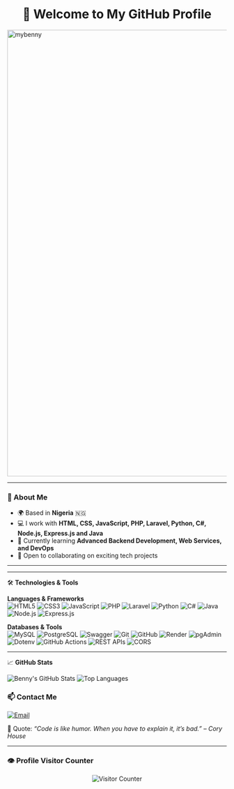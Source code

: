 <h1 align="center">👋 Welcome to My GitHub Profile</h1>
<img width="1536" height="1024" alt="mybenny" src="https://github.com/user-attachments/assets/8b0d4b26-bb59-4571-95cc-225106bd0a0f" />


---

### 🚀 About Me
- 🌍 Based in **Nigeria** 🇳🇬  
- 💻 I work with **HTML, CSS, JavaScript, PHP, Laravel, Python, C#, Node.js, Express.js and Java**
- 🎯 Currently learning **Advanced Backend Development, Web Services, and DevOps**
- 🤝 Open to collaborating on exciting tech projects

---

---

🛠️ **Technologies & Tools**

**Languages & Frameworks**  
![HTML5](https://img.shields.io/badge/-HTML5-E34F26?style=flat&logo=html5&logoColor=fff)
![CSS3](https://img.shields.io/badge/-CSS3-1572B6?style=flat&logo=css3&logoColor=fff)
![JavaScript](https://img.shields.io/badge/-JavaScript-F7DF1E?style=flat&logo=javascript&logoColor=000)
![PHP](https://img.shields.io/badge/-PHP-777BB4?style=flat&logo=php&logoColor=fff)
![Laravel](https://img.shields.io/badge/-Laravel-FF2D20?style=flat&logo=laravel&logoColor=fff)
![Python](https://img.shields.io/badge/-Python-3776AB?style=flat&logo=python&logoColor=fff)
![C#](https://img.shields.io/badge/-C%23-239120?style=flat&logo=c-sharp&logoColor=fff)
![Java](https://img.shields.io/badge/-Java-007396?style=flat&logo=java&logoColor=fff)
![Node.js](https://img.shields.io/badge/-Node.js-339933?style=flat&logo=node.js&logoColor=fff)
![Express.js](https://img.shields.io/badge/-Express.js-000000?style=flat&logo=express&logoColor=fff)

**Databases & Tools**  
![MySQL](https://img.shields.io/badge/-MySQL-4479A1?style=flat&logo=mysql&logoColor=fff)
![PostgreSQL](https://img.shields.io/badge/-PostgreSQL-4169E1?style=flat&logo=postgresql&logoColor=fff)
![Swagger](https://img.shields.io/badge/-Swagger-85EA2D?style=flat&logo=swagger&logoColor=000)
![Git](https://img.shields.io/badge/-Git-F05032?style=flat&logo=git&logoColor=fff)
![GitHub](https://img.shields.io/badge/-GitHub-181717?style=flat&logo=github&logoColor=fff)
![Render](https://img.shields.io/badge/-Render-46E3B7?style=flat&logo=render&logoColor=000)
![pgAdmin](https://img.shields.io/badge/-pgAdmin-336791?style=flat&logo=postgresql&logoColor=fff)
![Dotenv](https://img.shields.io/badge/-Dotenv-ECD53F?style=flat)
![GitHub Actions](https://img.shields.io/badge/-GitHub%20Actions-2088FF?style=flat&logo=github-actions&logoColor=fff)
![REST APIs](https://img.shields.io/badge/-REST%20APIs-005571?style=flat)
![CORS](https://img.shields.io/badge/-CORS-006400?style=flat)

---

📈 **GitHub Stats**

![Benny's GitHub Stats](https://github-readme-stats.vercel.app/api?username=rbennyjay&show_icons=true&theme=tokyonight)
![Top Languages](https://github-readme-stats.vercel.app/api/top-langs/?username=rbennyjay&layout=compact&theme=tokyonight)

### 📫 Contact Me
[![Email](https://img.shields.io/badge/Email-D14836?style=for-the-badge&logo=gmail&logoColor=white)](mailto:mystar207@gmail.com)
 
💬 Quote: *“Code is like humor. When you have to explain it, it’s bad.” – Cory House*

---

### 👁️ Profile Visitor Counter

<!-- Visitor Counter -->
<p align="center">
  <img src="https://komarev.com/ghpvc/?username=rbennyjay&style=flat-square&color=blue" alt="Visitor Counter" />
</p>

<!---
RBennyjay/RBennyjay is a ✨ special ✨ repository because its `README.md` (this file) appears on your GitHub profile.
You can click the Preview link to take a look at your changes.
--->
